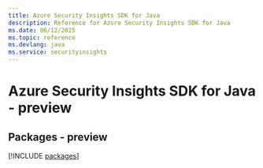 ```yaml
---
title: Azure Security Insights SDK for Java
description: Reference for Azure Security Insights SDK for Java
ms.date: 06/12/2025
ms.topic: reference
ms.devlang: java
ms.service: securityinsights
---
```

# Azure Security Insights SDK for Java - preview
## Packages - preview
[!INCLUDE [packages](security-insights-index.md)]